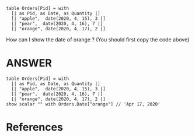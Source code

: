 ```envision
table Orders[Pid] = with
  [| as Pid, as Date, as Quantity |]
  [| "apple",  date(2020, 4, 15), 3 |]
  [| "pear",  date(2020, 4, 16), 7 |]
  [| "orange", date(2020, 4, 17), 2 |]
```
How can I show the date of orange ?
(You should first copy the code above)

# ANSWER

```envision
table Orders[Pid] = with
  [| as Pid, as Date, as Quantity |]
  [| "apple",  date(2020, 4, 15), 3 |]
  [| "pear",  date(2020, 4, 16), 7 |]
  [| "orange", date(2020, 4, 17), 2 |]
show scalar "" with Orders.Date["orange"] // 'Apr 17, 2020'
```

# References

